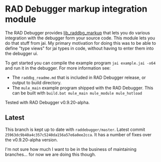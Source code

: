 # RAD Debugger markup integration module

The RAD Debugger provides [lib_raddbg_markup](https://github.com/EpicGamesExt/raddebugger/blob/master/src/lib_raddbg_markup/raddbg_markup.h) that lets you do various integration with the debugger form your source code. This module lets you do that stuff from jai. My primary motivation for doing this was to be able to define "type views" for jai types in code, without having to enter them into the debugger ui.

To get started you can compile the example program `jai example.jai -x64` and run it in the debugger. For more information see:
- The `raddbg_readme.md` that is included in RAD Debugger release, or output to build directory.
- The `mule_main` example program shipped with the RAD Debugger. This can be built with `build.bat mule_main mule_module mule_hotload`

Tested with RAD Debugger v0.9.20-alpha.

## Latest

This branch is kept up to date with `raddebugger/master`. Latest commit `25963dc9b40a4c357c5240da156a57e6a0ee2cca`. It has a number of fixes over the v0.9.20-alpha version.

I'm not sure how much I want to be in the business of maintaining branches... for now we are doing this though.
